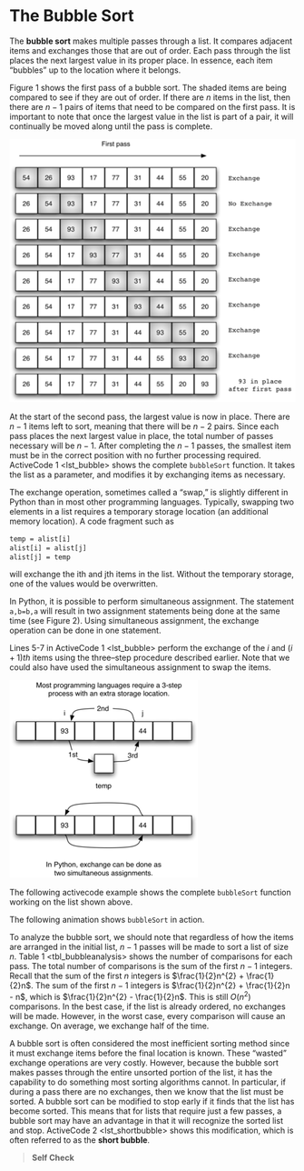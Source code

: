 The Bubble Sort
===============

The **bubble sort** makes multiple passes through a list. It compares
adjacent items and exchanges those that are out of order. Each pass
through the list places the next largest value in its proper place. In
essence, each item “bubbles” up to the location where it belongs.

Figure 1 shows the first pass of a bubble sort.
The shaded items are being compared to see if they are out of order. If
there are *n* items in the list, then there are $n-1$ pairs of items
that need to be compared on the first pass. It is important to note that
once the largest value in the list is part of a pair, it will
continually be moved along until the pass is complete.

![Figure 1: `bubbleSort`: The First Pass](figures/bubblepass.png)

At the start of the second pass, the largest value is now in place.
There are $n-1$ items left to sort, meaning that there will be $n-2$
pairs. Since each pass places the next largest value in place, the total
number of passes necessary will be $n-1$. After completing the $n-1$
passes, the smallest item must be in the correct position with no
further processing required. ActiveCode 1 &lt;lst\_bubble&gt; shows the
complete `bubbleSort` function. It takes the list as a parameter, and
modifies it by exchanging items as necessary.

The exchange operation, sometimes called a “swap,” is slightly different
in Python than in most other programming languages. Typically, swapping
two elements in a list requires a temporary storage location (an
additional memory location). A code fragment such as

    temp = alist[i]
    alist[i] = alist[j]
    alist[j] = temp

will exchange the ith and jth items in the list. Without the temporary
storage, one of the values would be overwritten.

In Python, it is possible to perform simultaneous assignment. The
statement `a,b=b,a` will result in two assignment statements being done
at the same time (see Figure 2). Using
simultaneous assignment, the exchange operation can be done in one
statement.

Lines 5-7 in ActiveCode 1 &lt;lst\_bubble&gt; perform the exchange of
the $i$ and $(i+1)th$ items using the three–step procedure described
earlier. Note that we could also have used the simultaneous assignment
to swap the items.

![Figure 2: Exchanging Two Values in Python](figures/swap.png)

The following activecode example shows the complete `bubbleSort`
function working on the list shown above.

The following animation shows `bubbleSort` in action.

To analyze the bubble sort, we should note that regardless of how the
items are arranged in the initial list, $n-1$ passes will be made to
sort a list of size *n*. Table 1 &lt;tbl\_bubbleanalysis&gt; shows the
number of comparisons for each pass. The total number of comparisons is
the sum of the first $n-1$ integers. Recall that the sum of the first
*n* integers is $\frac{1}{2}n^{2} + \frac{1}{2}n$. The sum of the first
$n-1$ integers is $\frac{1}{2}n^{2} + \frac{1}{2}n - n$, which is
$\frac{1}{2}n^{2} - \frac{1}{2}n$. This is still $O(n^{2})$ comparisons.
In the best case, if the list is already ordered, no exchanges will be
made. However, in the worst case, every comparison will cause an
exchange. On average, we exchange half of the time.

A bubble sort is often considered the most inefficient sorting method
since it must exchange items before the final location is known. These
“wasted” exchange operations are very costly. However, because the
bubble sort makes passes through the entire unsorted portion of the
list, it has the capability to do something most sorting algorithms
cannot. In particular, if during a pass there are no exchanges, then we
know that the list must be sorted. A bubble sort can be modified to stop
early if it finds that the list has become sorted. This means that for
lists that require just a few passes, a bubble sort may have an
advantage in that it will recognize the sorted list and stop.
ActiveCode 2 &lt;lst\_shortbubble&gt; shows this modification, which is
often referred to as the **short bubble**.

> **Self Check**
